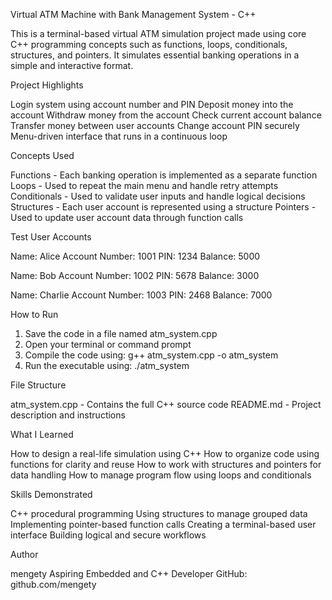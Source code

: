 Virtual ATM Machine with Bank Management System - C++

This is a terminal-based virtual ATM simulation project made using core C++ programming concepts such as functions, loops, conditionals, structures, and pointers. It simulates essential banking operations in a simple and interactive format.

Project Highlights

Login system using account number and PIN
Deposit money into the account
Withdraw money from the account
Check current account balance
Transfer money between user accounts
Change account PIN securely
Menu-driven interface that runs in a continuous loop

Concepts Used

Functions - Each banking operation is implemented as a separate function
Loops - Used to repeat the main menu and handle retry attempts
Conditionals - Used to validate user inputs and handle logical decisions
Structures - Each user account is represented using a structure
Pointers - Used to update user account data through function calls

Test User Accounts

Name: Alice
Account Number: 1001
PIN: 1234
Balance: 5000

Name: Bob
Account Number: 1002
PIN: 5678
Balance: 3000

Name: Charlie
Account Number: 1003
PIN: 2468
Balance: 7000

How to Run

1. Save the code in a file named atm\_system.cpp
2. Open your terminal or command prompt
3. Compile the code using: g++ atm\_system.cpp -o atm\_system
4. Run the executable using: ./atm\_system

File Structure

atm\_system.cpp - Contains the full C++ source code
README.md - Project description and instructions

What I Learned

How to design a real-life simulation using C++
How to organize code using functions for clarity and reuse
How to work with structures and pointers for data handling
How to manage program flow using loops and conditionals

Skills Demonstrated

C++ procedural programming
Using structures to manage grouped data
Implementing pointer-based function calls
Creating a terminal-based user interface
Building logical and secure workflows

Author

mengety
Aspiring Embedded and C++ Developer
GitHub: github.com/mengety

